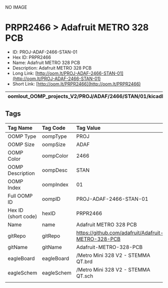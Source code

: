 


  
NO IMAGE  
# PRPR2466 > Adafruit METRO 328 PCB

- ID: PROJ-ADAF-2466-STAN-01
- Hex ID: PRPR2466
- Name: Adafruit METRO 328 PCB
- Description: Adafruit METRO 328 PCB
- Long Link: [http://oom.lt/PROJ-ADAF-2466-STAN-01](http://oom.lt/PROJ-ADAF-2466-STAN-01)
- Short Link: [http://oom.lt/PRPR2466](http://oom.lt/PRPR2466)
  

|oomlout_OOMP_projects_V2/PROJ/ADAF/2466/STAN/01/kicadPcb3dFront.png|oomlout_OOMP_projects_V2/PROJ/ADAF/2466/STAN/01/kicadPcb3dBack.png|oomlout_OOMP_projects_V2/PROJ/ADAF/2466/STAN/01/kicadPcb3d.png||
| :---: | :---: | :---: | :---: |

## Tags
  

|Tag Name|Tag Code|Tag Value|
| :--- | :--- | :--- |
|OOMP Type|oompType|PROJ|
|OOMP Size|oompSize|ADAF|
|OOMP Color|oompColor|2466|
|OOMP Description|oompDesc|STAN|
|OOMP Index|oompIndex|01|
|Full OOMP ID|oompID|PROJ-ADAF-2466-STAN-01|
|Hex ID (short code)|hexID|PRPR2466|
|Name|name|Adafruit METRO 328 PCB|
|gitRepo|gitRepo|https://github.com/adafruit/Adafruit-METRO-328-PCB|
|gitName|gitName|Adafruit-METRO-328-PCB|
|eagleBoard|eagleBoard|/Metro Mini 328 V2 - STEMMA QT.brd|
|eagleSchem|eagleSchem|/Metro Mini 328 V2 - STEMMA QT.sch|
||||
